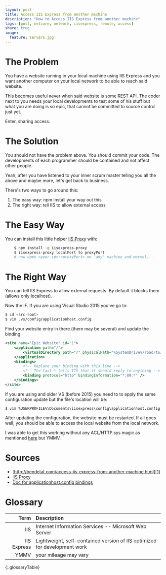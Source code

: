 ```yaml
---
layout: post
title: Access IIS Express from another machine
description: "How to Access IIS Express from another machine"
tags: [post, netcore, network, iisexpress, remote, access]
share: true
image:
  feature: servers.jpg
---
```


# The Problem

You have a website running in your local machine using IIS Express and you want another computer on your local network to be able to reach said website.

This becomes useful ~~never~~ when said website is some REST API.
The coder next to you needs your local developments to test some of his stuff but what you are doing is so epic, that cannot be committed to source control just yet.

Enter, sharing access.

# The Solution

You should not have the problem above.
You should commit your code.
The developments of each programmer should be contained and not affect other people.

Yeah, after you have listened to your inner scrum master telling you all the above and maybe more, let's get back to business.

There's two ways to go around this:

 1. The easy way: npm install your way out this
 1. The right way: tell IIS to allow external access

# The Easy Way

You can install this little helper [IIS Proxy] with:

```sh
    $ npm install -g iisexpress-proxy
    $ iisexpress-proxy localPort to proxyPort
    # now open <your-ip>:<proxyPort> on "any" machine and marvel...
```

# The Right Way

You can tell IIS Express to allow external requests.
By default it blocks them (allows only localhost).

Now the IF.
If you are using Visual Studio 2015 you've go to:

```sh
$ cd <src-root>
$ vim .vs/config/applicationhost.config
```

Find your website entry in there (there may be several) and update the binding:

```xml
<site name="Epic Website" id="1">
    <application path="/">
        <virtualDirectory path="/" physicalPath="%SystemDrive%/road/to/nowhere/app" />
    </application>
    <bindings>
        <!-- Replace your binding with this line -->
        <!-- The last * tells IIS that it should reply to anything -->
        <binding protocol="http" bindingInformation="*:80:*" />
    </bindings>
</site>
```

If you are using and older VS (before 2015) you need to to apply the same configuration update but the file's location will be:

```shell
$ vim %USERPROFILE%\Documents\iisexpress\config\applicationhost.config
```

After updating the configuration, the website must be restarted.
If all goes well, you should be able to access the local website from the local network.

I was able to get this working without any ACL/HTTP.sys magic as mentioned [here][1] but YMMV.

# Sources

 - [http://bendetat.com/access-iis-express-from-another-machine.html][1]
 - [IIS Proxy]
 - [Doc for applicationhost.config bindings](https://www.iis.net/configreference/system.applicationhost/sites/site/bindings/binding)
 
 [IIS Proxy]: https://www.npmjs.com/package/iisexpress-proxy
 [1]: http://bendetat.com/access-iis-express-from-another-machine.html
 
# Glossary

| Term | Description |
| -: |:-| 
| IIS | Internet Information Services -- Microsoft Web Server |
| IIS Express | Lightweight, self-contained version of IIS optimized for development work |
| YMMV | your mileage may vary | 
{:.glossaryTable}
